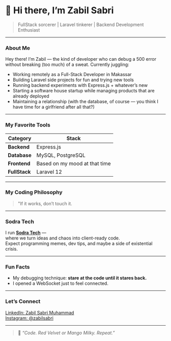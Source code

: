# 👋 Hi there, I’m Zabil Sabri

> FullStack sorcerer | Laravel tinkerer | Backend Development Enthusiast

---

### About Me
Hey there! I’m Zabil — the kind of developer who can debug a 500 error without breaking (too much) of a sweat.
Currently juggling:
- Working remotely as a Full-Stack Developer in Makassar
- Building Laravel side projects for fun and trying new tools
- Running backend experiments with Express.js + whatever’s new
- Starting a software house startup while managing products that are already deployed
- Maintaining a relationship (with the database, of course — you think I have time for a girlfriend after all that?)

---

### My Favorite Tools
| Category | Stack |
|-----------|--------|
| **Backend** | Express.js |
| **Database** | MySQL, PostgreSQL |
| **Frontend** | Based on my mood at that time |
| **FullStack** | Laravel 12 |

---

### My Coding Philosophy
> "If it works, don’t touch it.

---

### Sodra Tech
I run **[Sodra Tech](https://instagram.com/sodra.tech)** —  
where we turn ideas and chaos into client-ready code.  
Expect programming memes, dev tips, and maybe a side of existential crisis.

---

### Fun Facts
- My debugging technique: **stare at the code until it stares back.**  
- I opened a WebSocket just to feel connected.

---

### Let’s Connect
[LinkedIn: Zabil Sabri Muhammad](https://www.linkedin.com/in/zabil-sabri-muhammad-37694a233)  
[Instagram: @zabilsabri](https://www.instagram.com/zabilsabri/)  

---

> 🧩 _“Code. Red Velvet or Mango Milky. Repeat.”_

